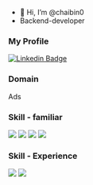 - 👋 Hi, I’m @chaibin0
- Backend-developer


### My Profile
[![Linkedin Badge](https://img.shields.io/badge/-LinkedIn-blue?style=flat-square&logo=Linkedin&logoColor=white&link=https://www.linkedin.com/in/chaebin-lim-3b0b231a4/)](https://www.linkedin.com/in/chaebin-lim-3b0b231a4/)

### Domain
Ads

### Skill - familiar
<p align="left">
    <img src="https://img.shields.io/badge/-Kotlin-FFFFFF?style=flat&logo=Kotlin">
    <img src="https://img.shields.io/badge/-Java-FFFFFF?style=flat&logo=OpenJDK&logoColor=black">
    <img src="https://img.shields.io/badge/-JavaScript-FCC624?style=flat&logo=Javascript&logoColor=white">
    <img src="https://img.shields.io/badge/Spring_Boot-F2F4F9?style=for-the-badge&logo=spring-boot">
</p>

### Skill - Experience
<p align="left">
    <img src="https://img.shields.io/badge/Apache_Spark-FFFFFF?style=for-the-badge&logo=apachespark&logoColor=#E35A16">
    <img src="https://img.shields.io/badge/Apache_Kafka-231F20?style=for-the-badge&logo=apache-kafka&logoColor=white">
</p>

<!---
chaibin0/chaibin0 is a ✨ special ✨ repository because its `README.md` (this file) appears on your GitHub profile.
You can click the Preview link to take a look at your changes.
--->
